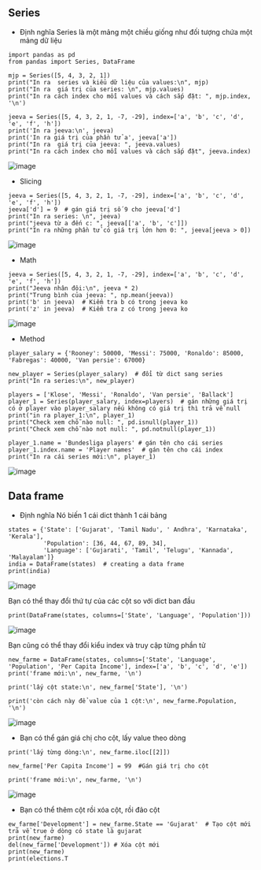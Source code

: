 ## Series
- Định nghĩa
Series là một mảng một chiều giống như đối tượng chứa một mảng dữ liệu
```
import pandas as pd
from pandas import Series, DataFrame

mjp = Series([5, 4, 3, 2, 1])
print("In ra  series và kiểu dữ liệu của values:\n", mjp)
print("In ra  giá trị của series: \n", mjp.values)
print("In ra cách index cho mỗi values và cách sắp đặt: ", mjp.index, '\n')

jeeva = Series([5, 4, 3, 2, 1, -7, -29], index=['a', 'b', 'c', 'd', 'e', 'f', 'h'])
print('In ra jeeva:\n', jeeva)
print('In ra giá trị của phần tử a', jeeva['a'])
print("In ra  giá trị của jeeva: ", jeeva.values)
print("In ra cách index cho mỗi values và cách sắp đặt", jeeva.index)
```


![image](https://user-images.githubusercontent.com/45547213/57614066-96671300-75a2-11e9-8958-926527d8ce50.png)

- Slicing 
```
jeeva = Series([5, 4, 3, 2, 1, -7, -29], index=['a', 'b', 'c', 'd', 'e', 'f', 'h'])
jeeva['d'] = 9  # gán giá trị số 9 cho jeeva['d']
print("In ra series: \n", jeeva)
print("jeeva từ a đến c: ", jeeva[['a', 'b', 'c']])
print("In ra những phần tử có giá trị lớn hơn 0: ", jeeva[jeeva > 0])
```

![image](https://user-images.githubusercontent.com/45547213/57614792-48eba580-75a4-11e9-9c8d-afa57710c76b.png)

- Math
```
jeeva = Series([5, 4, 3, 2, 1, -7, -29], index=['a', 'b', 'c', 'd', 'e', 'f', 'h'])
print("Jeeva nhân đôi:\n", jeeva * 2)
print("Trung bình của jeeva: ", np.mean(jeeva))
print('b' in jeeva)  # Kiểm tra b có trong jeeva ko
print('z' in jeeva)  # Kiểm tra z có trong jeeva ko
```

![image](https://user-images.githubusercontent.com/45547213/57615043-ec3cba80-75a4-11e9-878c-1bc9ea36c726.png)


- Method
```
player_salary = {'Rooney': 50000, 'Messi': 75000, 'Ronaldo': 85000, 'Fabregas': 40000, 'Van persie': 67000}

new_player = Series(player_salary)  # đổi từ dict sang series
print("In ra series:\n", new_player)

players = ['Klose', 'Messi', 'Ronaldo', 'Van persie', 'Ballack']
player_1 = Series(player_salary, index=players)  # gán những giá trị có ở player vào player_salary nếu không có giá trị thì trả về null
print("in ra player_1:\n", player_1)
print("Check xem chỗ nào null: ", pd.isnull(player_1))
print("Check xem chỗ nào not null: ", pd.notnull(player_1))

player_1.name = 'Bundesliga players' # gán tên cho cái series
player_1.index.name = 'Player names'  # gán tên cho cái index
print("In ra cái series mới:\n", player_1)
```
![image](https://user-images.githubusercontent.com/45547213/57637171-eb238180-75d4-11e9-813a-d4cdeda58e17.png)



## Data frame
- Định nghĩa
Nó biến 1 cái dict thành 1 cái bảng
```
states = {'State': ['Gujarat', 'Tamil Nadu', ' Andhra', 'Karnataka', 'Kerala'],
          'Population': [36, 44, 67, 89, 34],
          'Language': ['Gujarati', 'Tamil', 'Telugu', 'Kannada', 'Malayalam']}
india = DataFrame(states)  # creating a data frame
print(india)
```
![image](https://user-images.githubusercontent.com/45547213/57637509-cda2e780-75d5-11e9-88f1-108c4bef49fa.png)

Bạn có thể thay đổi thứ tự của các cột so với dict ban đầu 
```
print(DataFrame(states, columns=['State', 'Language', 'Population']))
```
![image](https://user-images.githubusercontent.com/45547213/57637636-1fe40880-75d6-11e9-9048-582c4ab78685.png)

Bạn cũng có thể thay đổi kiểu index và truy cập từng phần tử
```
new_farme = DataFrame(states, columns=['State', 'Language', 'Population', 'Per Capita Income'], index=['a', 'b', 'c', 'd', 'e'])
print('frame mới:\n', new_farme, '\n')

print('lấy cột state:\n', new_farme['State'], '\n')

print('còn cách này để value của 1 cột:\n', new_farme.Population, '\n')
```


![image](https://user-images.githubusercontent.com/45547213/57638132-51110880-75d7-11e9-813a-54b93a73b0da.png)


- Bạn có thể gán giá chị cho cột, lấy value theo dòng
```
print('lấy từng dòng:\n', new_farme.iloc[[2]])

new_farme['Per Capita Income'] = 99  #Gán giá trị cho cột

print('frame mới:\n', new_farme, '\n')
```
![image](https://user-images.githubusercontent.com/45547213/57638971-1dcf7900-75d9-11e9-8107-a139a06101c3.png)

- Bạn có thể thêm cột rồi xóa cột, rồi đảo cột 
```
ew_farme['Development'] = new_farme.State == 'Gujarat'  # Tạo cột mới trả về true ở dòng có state là gujarat
print(new_farme)
del(new_farme['Development']) # Xóa cột mới
print(new_farme)
print(elections.T
```




























